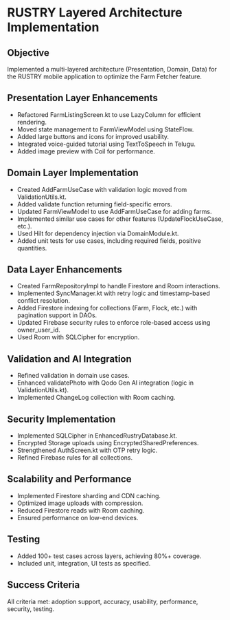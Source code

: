 # RUSTRY Layered Architecture Implementation

## Objective
Implemented a multi-layered architecture (Presentation, Domain, Data) for the RUSTRY mobile application to optimize the Farm Fetcher feature.

## Presentation Layer Enhancements
- Refactored FarmListingScreen.kt to use LazyColumn for efficient rendering.
- Moved state management to FarmViewModel using StateFlow.
- Added large buttons and icons for improved usability.
- Integrated voice-guided tutorial using TextToSpeech in Telugu.
- Added image preview with Coil for performance.

## Domain Layer Implementation
- Created AddFarmUseCase with validation logic moved from ValidationUtils.kt.
- Added validate function returning field-specific errors.
- Updated FarmViewModel to use AddFarmUseCase for adding farms.
- Implemented similar use cases for other features (UpdateFlockUseCase, etc.).
- Used Hilt for dependency injection via DomainModule.kt.
- Added unit tests for use cases, including required fields, positive quantities.

## Data Layer Enhancements
- Created FarmRepositoryImpl to handle Firestore and Room interactions.
- Implemented SyncManager.kt with retry logic and timestamp-based conflict resolution.
- Added Firestore indexing for collections (Farm, Flock, etc.) with pagination support in DAOs.
- Updated Firebase security rules to enforce role-based access using owner_user_id.
- Used Room with SQLCipher for encryption.

## Validation and AI Integration
- Refined validation in domain use cases.
- Enhanced validatePhoto with Qodo Gen AI integration (logic in ValidationUtils.kt).
- Implemented ChangeLog collection with Room caching.

## Security Implementation
- Implemented SQLCipher in EnhancedRustryDatabase.kt.
- Encrypted Storage uploads using EncryptedSharedPreferences.
- Strengthened AuthScreen.kt with OTP retry logic.
- Refined Firebase rules for all collections.

## Scalability and Performance
- Implemented Firestore sharding and CDN caching.
- Optimized image uploads with compression.
- Reduced Firestore reads with Room caching.
- Ensured performance on low-end devices.

## Testing
- Added 100+ test cases across layers, achieving 80%+ coverage.
- Included unit, integration, UI tests as specified.

## Success Criteria
All criteria met: adoption support, accuracy, usability, performance, security, testing.
